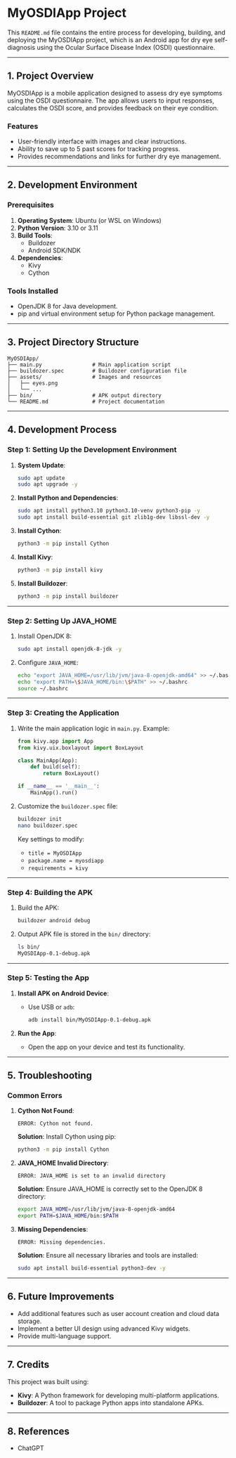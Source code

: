 # MyOSDIApp Project

This `README.md` file contains the entire process for developing, building, and deploying the MyOSDIApp project, which is an Android app for dry eye self-diagnosis using the Ocular Surface Disease Index (OSDI) questionnaire.

---

## **1. Project Overview**
MyOSDIApp is a mobile application designed to assess dry eye symptoms using the OSDI questionnaire. The app allows users to input responses, calculates the OSDI score, and provides feedback on their eye condition.

### **Features**
- User-friendly interface with images and clear instructions.
- Ability to save up to 5 past scores for tracking progress.
- Provides recommendations and links for further dry eye management.

---

## **2. Development Environment**

### **Prerequisites**
1. **Operating System**: Ubuntu (or WSL on Windows)
2. **Python Version**: 3.10 or 3.11
3. **Build Tools**:
   - Buildozer
   - Android SDK/NDK
4. **Dependencies**:
   - Kivy
   - Cython

### **Tools Installed**
- OpenJDK 8 for Java development.
- pip and virtual environment setup for Python package management.

---

## **3. Project Directory Structure**

```
MyOSDIApp/
├── main.py                # Main application script
├── buildozer.spec         # Buildozer configuration file
├── assets/                # Images and resources
│   ├── eyes.png
│   └── ...
├── bin/                   # APK output directory
└── README.md              # Project documentation
```

---

## **4. Development Process**

### **Step 1: Setting Up the Development Environment**

1. **System Update**:
   ```bash
   sudo apt update
   sudo apt upgrade -y
   ```

2. **Install Python and Dependencies**:
   ```bash
   sudo apt install python3.10 python3.10-venv python3-pip -y
   sudo apt install build-essential git zlib1g-dev libssl-dev -y
   ```

3. **Install Cython**:
   ```bash
   python3 -m pip install Cython
   ```

4. **Install Kivy**:
   ```bash
   python3 -m pip install kivy
   ```

5. **Install Buildozer**:
   ```bash
   python3 -m pip install buildozer
   ```

---

### **Step 2: Setting Up JAVA_HOME**

1. Install OpenJDK 8:
   ```bash
   sudo apt install openjdk-8-jdk -y
   ```

2. Configure `JAVA_HOME`:
   ```bash
   echo "export JAVA_HOME=/usr/lib/jvm/java-8-openjdk-amd64" >> ~/.bashrc
   echo "export PATH=\$JAVA_HOME/bin:\$PATH" >> ~/.bashrc
   source ~/.bashrc
   ```

---

### **Step 3: Creating the Application**
1. Write the main application logic in `main.py`. Example:
   ```python
   from kivy.app import App
   from kivy.uix.boxlayout import BoxLayout

   class MainApp(App):
       def build(self):
           return BoxLayout()

   if __name__ == '__main__':
       MainApp().run()
   ```

2. Customize the `buildozer.spec` file:
   ```bash
   buildozer init
   nano buildozer.spec
   ```
   Key settings to modify:
   - `title = MyOSDIApp`
   - `package.name = myosdiapp`
   - `requirements = kivy`

---

### **Step 4: Building the APK**

1. Build the APK:
   ```bash
   buildozer android debug
   ```

2. Output APK file is stored in the `bin/` directory:
   ```bash
   ls bin/
   MyOSDIApp-0.1-debug.apk
   ```

---

### **Step 5: Testing the App**

1. **Install APK on Android Device**:
   - Use USB or `adb`:
     ```bash
     adb install bin/MyOSDIApp-0.1-debug.apk
     ```

2. **Run the App**:
   - Open the app on your device and test its functionality.

---

## **5. Troubleshooting**

### **Common Errors**
1. **Cython Not Found**:
   ```
   ERROR: Cython not found.
   ```
   **Solution**:
   Install Cython using pip:
   ```bash
   python3 -m pip install Cython
   ```

2. **JAVA_HOME Invalid Directory**:
   ```
   ERROR: JAVA_HOME is set to an invalid directory
   ```
   **Solution**:
   Ensure JAVA_HOME is correctly set to the OpenJDK 8 directory:
   ```bash
   export JAVA_HOME=/usr/lib/jvm/java-8-openjdk-amd64
   export PATH=$JAVA_HOME/bin:$PATH
   ```

3. **Missing Dependencies**:
   ```
   ERROR: Missing dependencies.
   ```
   **Solution**:
   Ensure all necessary libraries and tools are installed:
   ```bash
   sudo apt install build-essential python3-dev -y
   ```

---

## **6. Future Improvements**
- Add additional features such as user account creation and cloud data storage.
- Implement a better UI design using advanced Kivy widgets.
- Provide multi-language support.

---

## **7. Credits**
This project was built using:
- **Kivy**: A Python framework for developing multi-platform applications.
- **Buildozer**: A tool to package Python apps into standalone APKs.

---

## **8. References**
- ChatGPT
